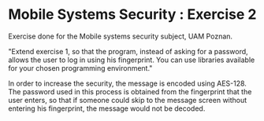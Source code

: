 # Mobile Systems Security : Exercise 2
Exercise done for the Mobile systems security subject, UAM Poznan.

"Extend exercise 1, so that the program, instead of asking for a password, allows the user to log in using his fingerprint.
You can use libraries available for your chosen programming environment."

In order to increase the security, the message is encoded using AES-128. The password used in this process is obtained from the
fingerprint that the user enters, so that if someone could skip to the message screen without entering his fingerprint, the
message would not be decoded.
